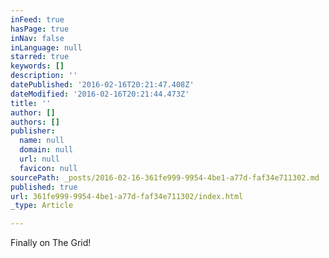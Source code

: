 ```yaml
---
inFeed: true
hasPage: true
inNav: false
inLanguage: null
starred: true
keywords: []
description: ''
datePublished: '2016-02-16T20:21:47.408Z'
dateModified: '2016-02-16T20:21:44.473Z'
title: ''
author: []
authors: []
publisher:
  name: null
  domain: null
  url: null
  favicon: null
sourcePath: _posts/2016-02-16-361fe999-9954-4be1-a77d-faf34e711302.md
published: true
url: 361fe999-9954-4be1-a77d-faf34e711302/index.html
_type: Article

---
```

Finally on The Grid!